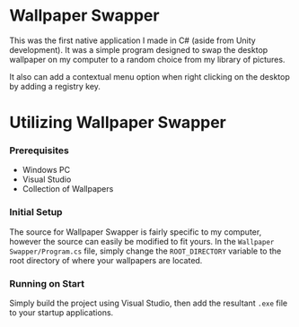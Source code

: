 # Wallpaper Swapper
This was the first native application I made in C# (aside from Unity development). It was a simple program designed to swap the desktop wallpaper on my computer to a random choice from my library of pictures. 

It also can add a contextual menu option when right clicking on the desktop by adding a registry key.

# Utilizing Wallpaper Swapper
### Prerequisites
* Windows PC
* Visual Studio
* Collection of Wallpapers
### Initial Setup
The source for Wallpaper Swapper is fairly specific to my computer, however the source can easily be modified to fit yours. In the `Wallpaper Swapper/Program.cs` file, simply change the `ROOT_DIRECTORY` variable to the root directory of where your wallpapers are located. 
### Running on Start
Simply build the project using Visual Studio, then add the resultant `.exe` file to your startup applications.
